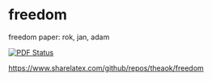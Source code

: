 # freedom
freedom paper: rok, jan, adam

[![PDF Status](https://www.sharelatex.com/github/repos/theaok/freedom/builds/latest/badge.svg)](https://www.sharelatex.com/github/repos/theaok/freedom/builds/latest/output.pdf)

https://www.sharelatex.com/github/repos/theaok/freedom
